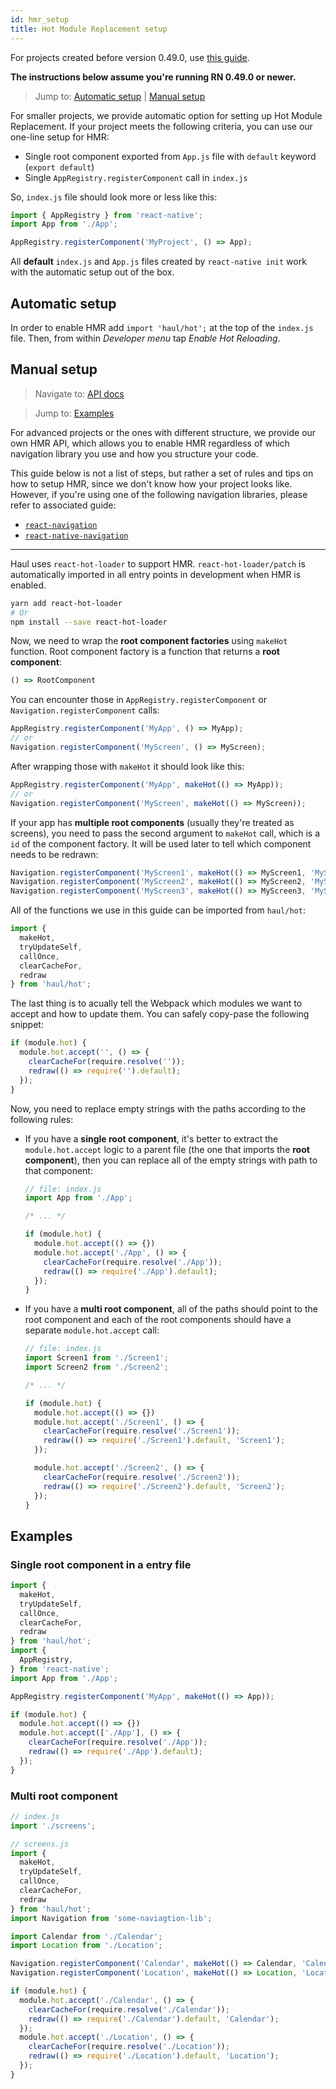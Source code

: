 ```yaml
---
id: hmr_setup
title: Hot Module Replacement setup
---
```


For projects created before version 0.49.0, use [this guide](https://github.com/callstack/haul/blob/740b6c3cfb51d3919c69e37935d69a4c96dec94e/docs/hmr/Setup.md).

__The instructions below assume you're running RN 0.49.0 or newer.__

> Jump to: [Automatic setup](#automatic-setup) | [Manual setup](#manual-setup)

For smaller projects, we provide automatic option for setting up Hot Module Replacement. If your project meets the following criteria, you can use our one-line setup for HMR:

* Single root component exported from `App.js` file with `default` keyword (`export default`)
* Single `AppRegistry.registerComponent` call in `index.js`

So, `index.js` file should look more or less like this:

```javascript
import { AppRegistry } from 'react-native';
import App from './App';

AppRegistry.registerComponent('MyProject', () => App);
```

All **default** `index.js` and `App.js` files created by `react-native init` work with the automatic setup out of the box.

## Automatic setup

In order to enable HMR add `import 'haul/hot';` at the top of the `index.js` file. Then, from within _Developer menu_ tap _Enable Hot Reloading_.

## Manual setup
> Navigate to: [API docs](./HMR_API.md)

> Jump to: [Examples](#examples)

For advanced projects or the ones with different structure, we provide our own HMR API, which allows you to enable HMR regardless of which navigation library you use and how you structure your code.

This guide below is not a list of steps, but rather a set of rules and tips on how to setup HMR, since we don't know how your project looks like. However, if you're using one of the following navigation libraries, please refer to associated guide:

* [`react-navigation`](./HMR_react-navigation.md)
* [`react-native-navigation`](./HMR_react-native-navigation.md)

------

Haul uses `react-hot-loader` to support HMR. `react-hot-loader/patch`
is automatically imported in all entry points in development when
HMR is enabled.

```bash
yarn add react-hot-loader
# Or
npm install --save react-hot-loader
```

Now, we need to wrap the __root component factories__ using `makeHot` function. Root component factory is a function that returns a __root component__:

```javascript
() => RootComponent
```

You can encounter those in `AppRegistry.registerComponent` or `Navigation.registerComponent` calls:

```javascript
AppRegistry.registerComponent('MyApp', () => MyApp);
// or
Navigation.registerComponent('MyScreen', () => MyScreen);
```

After wrapping those with `makeHot` it should look like this:

```javascript
AppRegistry.registerComponent('MyApp', makeHot(() => MyApp));
// or
Navigation.registerComponent('MyScreen', makeHot(() => MyScreen));
```

If your app has __multiple root components__ (usually they're treated as screens), you need to pass the second argument to `makeHot` call, which is a `id` of the component factory. It will be used later to tell which component needs to be redrawn:

```javascript
Navigation.registerComponent('MyScreen1', makeHot(() => MyScreen1, 'MyScreen1'));
Navigation.registerComponent('MyScreen2', makeHot(() => MyScreen2, 'MyScreen2'));
Navigation.registerComponent('MyScreen3', makeHot(() => MyScreen3, 'MyScreen3'));
```

All of the functions we use in this guide can be imported from `haul/hot`:

```javascript
import {
  makeHot,
  tryUpdateSelf,
  callOnce,
  clearCacheFor,
  redraw
} from 'haul/hot';
```

The last thing is to acually tell the Webpack which modules we want to accept and how to update them. You can safely copy-pase the following snippet:

```javascript
if (module.hot) {
  module.hot.accept('', () => {
    clearCacheFor(require.resolve(''));
    redraw(() => require('').default);
  });
}
```

Now, you need to replace empty strings with the paths according to the following rules:
* If you have a __single root component__, it's better to extract the `module.hot.accept` logic to a parent file (the one that imports the __root component__), then you can replace all of the empty strings with path to that component:
  ```javascript
  // file: index.js
  import App from './App';

  /* ... */

  if (module.hot) {
    module.hot.accept(() => {})
    module.hot.accept('./App', () => {
      clearCacheFor(require.resolve('./App'));
      redraw(() => require('./App').default);
    });
  }
  ```
* If you have a __multi root component__, all of the paths should point to the root component and each of the root components should have a separate `module.hot.accept` call:
  ```javascript
  // file: index.js
  import Screen1 from './Screen1';
  import Screen2 from './Screen2';

  /* ... */

  if (module.hot) {
    module.hot.accept(() => {})
    module.hot.accept('./Screen1', () => {
      clearCacheFor(require.resolve('./Screen1'));
      redraw(() => require('./Screen1').default, 'Screen1');
    });

    module.hot.accept('./Screen2', () => {
      clearCacheFor(require.resolve('./Screen2'));
      redraw(() => require('./Screen2').default, 'Screen2');
    });
  }
  ```

## Examples

### Single root component in a entry file

```javascript
import {
  makeHot,
  tryUpdateSelf,
  callOnce,
  clearCacheFor,
  redraw
} from 'haul/hot';
import {
  AppRegistry,
} from 'react-native';
import App from './App';

AppRegistry.registerComponent('MyApp', makeHot(() => App));

if (module.hot) {
  module.hot.accept(() => {})
  module.hot.accept(['./App'], () => {
    clearCacheFor(require.resolve('./App'));
    redraw(() => require('./App').default);
  });
}
```

### Multi root component

```javascript
// index.js
import './screens';
```

```javascript
// screens.js
import {
  makeHot,
  tryUpdateSelf,
  callOnce,
  clearCacheFor,
  redraw
} from 'haul/hot';
import Navigation from 'some-naviagtion-lib';

import Calendar from './Calendar';
import Location from './Location';

Navigation.registerComponent('Calendar', makeHot(() => Calendar, 'Calendar'));
Navigation.registerComponent('Location', makeHot(() => Location, 'Location'));

if (module.hot) {
  module.hot.accept('./Calendar', () => {
    clearCacheFor(require.resolve('./Calendar'));
    redraw(() => require('./Calendar').default, 'Calendar');
  });
  module.hot.accept('./Location', () => {
    clearCacheFor(require.resolve('./Location'));
    redraw(() => require('./Location').default, 'Location');
  });
}
```
